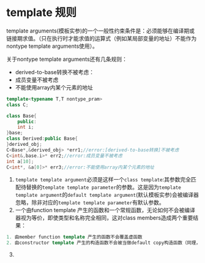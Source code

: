 # template 规则

template arguments(模板实参)的一个一般性约束条件是：必须能够在编译期或链接期求值。（只在执行时才能求值的运算式（例如某局部变量的地址）不能作为nontype template arguments使用）。

关于nontype template arguments还有几条规则：

- derived-to-base转换不被考虑：
- 成员变量不被考虑
- 不能使用array内某个元素的地址

~~~c++
template<typename T,T nontype_pram>
class C;

class Base{
    public:
    int i;
}base;
class Derived:public Base{
}derived_obj;
C<Base*,&derived_obj> *err1;//error:[derived-to-base转换]不被考虑
C<int&,base.i>* err2;//error:成员变量不被考虑
int a[10];
C<int*, &a[0]>* err3;//error:不能使用array内某个元素的地址
~~~

1. `template template argument`必须是这样一个`class template`:其参数完全匹配待替换的`template template parameter`的参数。这是因为`template template argument`的`default template argument`(默认模板实参)会被编译器忽略，除非对应的`template template parameter`有默认参数。
2. 一个由function template 产生的函数和一个常规函数，无论如何不会被编译器视为等价，即使类型和名称完全相同，这对class members造成两个重要结果：

~~~c++
1. 由member function template 产生的函数不会覆盖虚函数
2. 由constructor template 产生的构造函数不会被当做default copy构造函数（同理，assignment template 也类似）
~~~

3. 